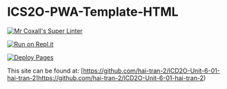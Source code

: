 # ICS2O-PWA-Template-HTML

[![Mr Coxall's Super Linter](https://github.com/mr-coxall/ICS2O-PWA-Test/workflows/Mr%20Coxall's%20Super%20Linter/badge.svg)](https://github.com/hai-tran-2/ICD2O-Unit-6-01-hai-tran-2/actions)

[![Run on Repl.it](https://repl.it/badge/github/mr-coxall/ICS2O-PWA-Test)](https://repl.it/github/mr-coxall/ICS2O-PWA-Test)

[![Deploy Pages](https://github.com/MTHS-ICD2O-1-2023/ICD2O-Unit-6-01-hai-tran-2/workflows/Deploy%20Pages/badge.svg)](https://github.com/hai-tran-2/ICD2O-Unit-6-01-hai-tran-2/actions)

This site can be found at: [https://github.com/hai-tran-2/ICD2O-Unit-6-01-hai-tran-2]https://github.com/hai-tran-2/ICD2O-Unit-6-01-hai-tran-2)
